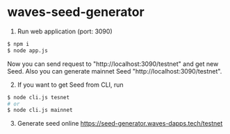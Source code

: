 # waves-seed-generator
1. Run web application (port: 3090)
```sh
$ npm i
$ node app.js
```
Now you can send request to "http://localhost:3090/testnet" and get new Seed. Also you can generate mainnet Seed "http://localhost:3090/testnet".

2. If you want to get Seed from CLI, run
```sh
$ node cli.js tesnet
# or 
$ node cli.js mainnet
```

3. Generate seed online https://seed-generator.waves-dapps.tech/testnet
